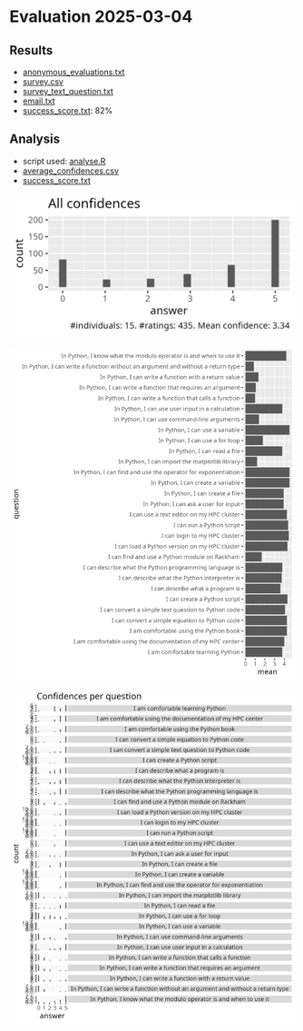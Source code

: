 # Evaluation 2025-03-04

## Results

- [anonymous_evaluations.txt](anonymous_evaluations.txt)
- [survey.csv](survey.csv)
- [survey_text_question.txt](survey_text_question.txt)
- [email.txt](email.txt)
- [success_score.txt](success_score.txt): 82%

## Analysis

- script used: [analyse.R](analyse.R)
- [average_confidences.csv](average_confidences.csv)
- [success_score.txt](success_score.txt)

![all_confidences.png](all_confidences.png)

![average_confidences_per_question.png](average_confidences_per_question.png)

![confidences_per_question.png](confidences_per_question.png)
